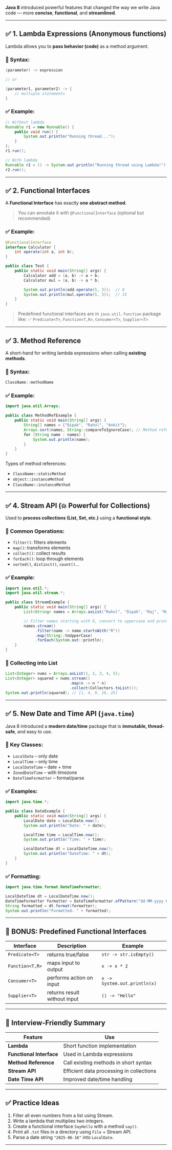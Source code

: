 **Java 8** introduced powerful features that changed the way we write Java code — more **concise**, **functional**, and **streamlined**.

---

## ✅ 1. **Lambda Expressions** (Anonymous functions)

Lambda allows you to **pass behavior (code)** as a method argument.

### 🧠 Syntax:

```java
(parameter) -> expression

// or

(parameter1, parameter2) -> {
    // multiple statements
}
```

### ✅ Example:

```java
// Without lambda
Runnable r1 = new Runnable() {
    public void run() {
        System.out.println("Running thread...");
    }
};
r1.run();

// With lambda
Runnable r2 = () -> System.out.println("Running thread using Lambda!");
r2.run();
```

---

## ✅ 2. **Functional Interfaces**

A **Functional Interface** has exactly **one abstract method**.

> You can annotate it with `@FunctionalInterface` (optional but recommended)

### ✅ Example:

```java
@FunctionalInterface
interface Calculator {
    int operate(int a, int b);
}

public class Test {
    public static void main(String[] args) {
        Calculator add = (a, b) -> a + b;
        Calculator mul = (a, b) -> a * b;

        System.out.println(add.operate(5, 3));  // 8
        System.out.println(mul.operate(5, 3));  // 15
    }
}
```

> Predefined functional interfaces are in `java.util.function` package like:
> ✅ `Predicate<T>`, `Function<T,R>`, `Consumer<T>`, `Supplier<T>`

---

## ✅ 3. **Method Reference**

A short-hand for writing lambda expressions when calling **existing methods**.

### 🧠 Syntax:

```java
ClassName::methodName
```

### ✅ Example:

```java
import java.util.Arrays;

public class MethodRefExample {
    public static void main(String[] args) {
        String[] names = {"Dipak", "Rahul", "Ankit"};
        Arrays.sort(names, String::compareToIgnoreCase); // Method reference
        for (String name : names) {
            System.out.println(name);
        }
    }
}
```

Types of method references:

* `ClassName::staticMethod`
* `object::instanceMethod`
* `ClassName::instanceMethod`

---

## ✅ 4. **Stream API** (💥 Powerful for Collections)

Used to **process collections (List, Set, etc.)** using a **functional style**.

### 🧠 Common Operations:

* `filter()`: filters elements
* `map()`: transforms elements
* `collect()`: collect results
* `forEach()`: loop through elements
* `sorted()`, `distinct()`, `count()`...

### ✅ Example:

```java
import java.util.*;
import java.util.stream.*;

public class StreamExample {
    public static void main(String[] args) {
        List<String> names = Arrays.asList("Rahul", "Dipak", "Raj", "Ram");

        // Filter names starting with R, convert to uppercase and print
        names.stream()
             .filter(name -> name.startsWith("R"))
             .map(String::toUpperCase)
             .forEach(System.out::println);
    }
}
```

### 🧠 Collecting into List

```java
List<Integer> nums = Arrays.asList(1, 2, 3, 4, 5);
List<Integer> squared = nums.stream()
                            .map(n -> n * n)
                            .collect(Collectors.toList());
System.out.println(squared); // [1, 4, 9, 16, 25]
```

---

## ✅ 5. **New Date and Time API (`java.time`)**

Java 8 introduced a **modern date/time** package that is **immutable, thread-safe**, and easy to use.

### 🧠 Key Classes:

* `LocalDate` – only date
* `LocalTime` – only time
* `LocalDateTime` – date + time
* `ZonedDateTime` – with timezone
* `DateTimeFormatter` – format/parse

### ✅ Examples:

```java
import java.time.*;

public class DateExample {
    public static void main(String[] args) {
        LocalDate date = LocalDate.now();
        System.out.println("Date: " + date);

        LocalTime time = LocalTime.now();
        System.out.println("Time: " + time);

        LocalDateTime dt = LocalDateTime.now();
        System.out.println("DateTime: " + dt);
    }
}
```

### ✅ Formatting:

```java
import java.time.format.DateTimeFormatter;

LocalDateTime dt = LocalDateTime.now();
DateTimeFormatter formatter = DateTimeFormatter.ofPattern("dd-MM-yyyy HH:mm");
String formatted = dt.format(formatter);
System.out.println("Formatted: " + formatted);
```

---

## 🚀 BONUS: Predefined Functional Interfaces

| Interface       | Description                  | Example                      |
| --------------- | ---------------------------- | ---------------------------- |
| `Predicate<T>`  | returns true/false           | `str -> str.isEmpty()`       |
| `Function<T,R>` | maps input to output         | `x -> x * 2`                 |
| `Consumer<T>`   | performs action on input     | `x -> System.out.println(x)` |
| `Supplier<T>`   | returns result without input | `() -> "Hello"`              |

---

## 🧠 Interview-Friendly Summary

| Feature                  | Use                                      |
| ------------------------ | ---------------------------------------- |
| **Lambda**               | Short function implementation            |
| **Functional Interface** | Used in Lambda expressions               |
| **Method Reference**     | Call existing methods in short syntax    |
| **Stream API**           | Efficient data processing in collections |
| **Date Time API**        | Improved date/time handling              |

---

## ✅ Practice Ideas

1. Filter all even numbers from a list using Stream.
2. Write a lambda that multiplies two integers.
3. Create a functional interface `SayHello` with a method `say()`.
4. Print all `.txt` files in a directory using `File` + Stream API.
5. Parse a date string `"2025-06-16"` into `LocalDate`.

---
